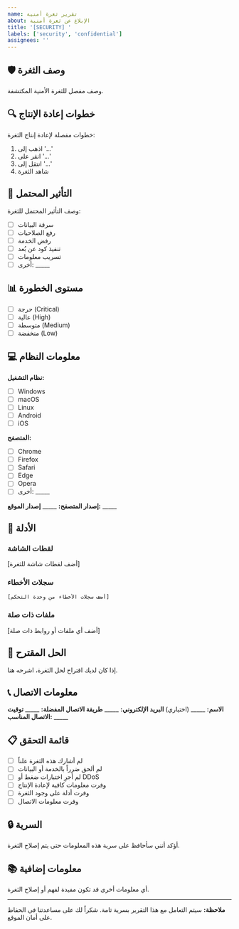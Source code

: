 ```yaml
---
name: تقرير ثغرة أمنية
about: الإبلاغ عن ثغرة أمنية
title: '[SECURITY] '
labels: ['security', 'confidential']
assignees: ''
---
```


## 🛡️ وصف الثغرة

وصف مفصل للثغرة الأمنية المكتشفة.

## 🔍 خطوات إعادة الإنتاج

خطوات مفصلة لإعادة إنتاج الثغرة:

1. اذهب إلى '...'
2. انقر على '...'
3. انتقل إلى '...'
4. شاهد الثغرة

## 🎯 التأثير المحتمل

وصف التأثير المحتمل للثغرة:
- [ ] سرقة البيانات
- [ ] رفع الصلاحيات
- [ ] رفض الخدمة
- [ ] تنفيذ كود عن بُعد
- [ ] تسريب معلومات
- [ ] أخرى: _____

## 📊 مستوى الخطورة

- [ ] حرجة (Critical)
- [ ] عالية (High)
- [ ] متوسطة (Medium)
- [ ] منخفضة (Low)

## 💻 معلومات النظام

**نظام التشغيل:**
- [ ] Windows
- [ ] macOS
- [ ] Linux
- [ ] Android
- [ ] iOS

**المتصفح:**
- [ ] Chrome
- [ ] Firefox
- [ ] Safari
- [ ] Edge
- [ ] Opera
- [ ] أخرى: _____

**إصدار المتصفح:** _____
**إصدار الموقع:** _____

## 📸 الأدلة

### لقطات الشاشة
[أضف لقطات شاشة للثغرة]

### سجلات الأخطاء
```
[أضف سجلات الأخطاء من وحدة التحكم]
```

### ملفات ذات صلة
[أضف أي ملفات أو روابط ذات صلة]

## 🔧 الحل المقترح

إذا كان لديك اقتراح لحل الثغرة، اشرحه هنا.

## 📞 معلومات الاتصال

**الاسم:** _____ (اختياري)
**البريد الإلكتروني:** _____
**طريقة الاتصال المفضلة:** _____
**توقيت الاتصال المناسب:** _____

## 📋 قائمة التحقق

- [ ] لم أشارك هذه الثغرة علناً
- [ ] لم ألحق ضرراً بالخدمة أو البيانات
- [ ] لم أجرِ اختبارات ضغط أو DDoS
- [ ] وفرت معلومات كافية لإعادة الإنتاج
- [ ] وفرت أدلة على وجود الثغرة
- [ ] وفرت معلومات الاتصال

## 🔒 السرية

أؤكد أنني سأحافظ على سرية هذه المعلومات حتى يتم إصلاح الثغرة.

## 📚 معلومات إضافية

أي معلومات أخرى قد تكون مفيدة لفهم أو إصلاح الثغرة.

---

**ملاحظة:** سيتم التعامل مع هذا التقرير بسرية تامة. شكراً لك على مساعدتنا في الحفاظ على أمان الموقع. 